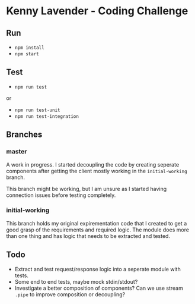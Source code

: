 # Kenny Lavender - Coding Challenge

## Run

- `npm install`
- `npm start`

## Test

- `npm run test`

or 

- `npm run test-unit`
- `npm run test-integration`

## Branches

### master

A work in progress. I started decoupling the code by creating seperate components after getting the client mostly working in the `initial-working` branch.

This branch might be working, but I am unsure as I started having connection issues before testing completely.

### initial-working

This branch holds my original expirementation code that I created to get a good grasp of the requirements and required logic. The module does more than one thing and has logic that needs to be extracted and tested.

## Todo

- Extract and test request/response logic into a seperate module with tests.
- Some end to end tests, maybe mock stdin/stdout?
- Investigate a better composition of components? Can we use stream `.pipe` to improve composition or decoupling?
